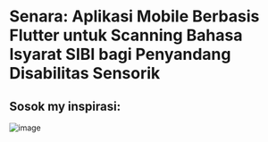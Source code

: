 # Senara: Aplikasi Mobile Berbasis Flutter untuk Scanning Bahasa Isyarat SIBI bagi Penyandang Disabilitas Sensorik 

## Sosok my inspirasi:
![image](https://github.com/user-attachments/assets/46a07167-c1ec-4cf7-8999-322c8ea5b0ec)
